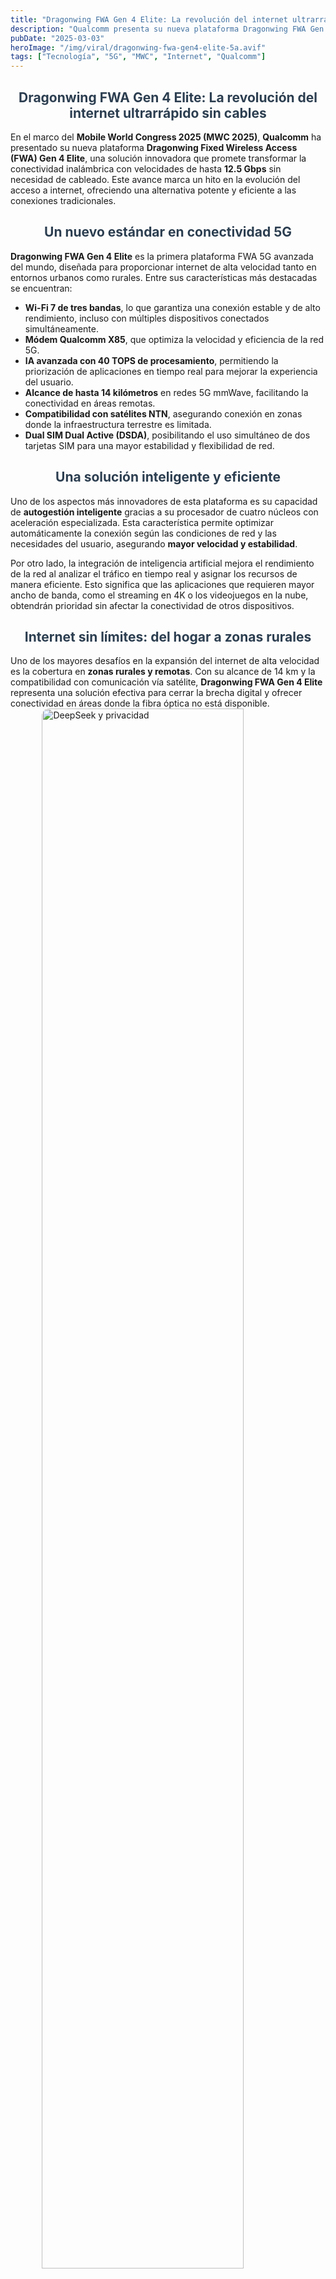 ```yaml
---
title: "Dragonwing FWA Gen 4 Elite: La revolución del internet ultrarrápido sin cables"
description: "Qualcomm presenta su nueva plataforma Dragonwing FWA Gen 4 Elite en el MWC 2025, ofreciendo velocidades de hasta 12.5 Gbps y conectividad avanzada con IA."
pubDate: "2025-03-03"
heroImage: "/img/viral/dragonwing-fwa-gen4-elite-5a.avif"
tags: ["Tecnología", "5G", "MWC", "Internet", "Qualcomm"]
---
```


<div style="text-align:center; font-size: 1em; font-weight: bold; color: #2c3e50;">
    <h2>Dragonwing FWA Gen 4 Elite: La revolución del internet ultrarrápido sin cables</h2>
</div>

En el marco del **Mobile World Congress 2025 (MWC 2025)**, **Qualcomm** ha presentado su nueva plataforma **Dragonwing Fixed Wireless Access (FWA) Gen 4 Elite**, una solución innovadora que promete transformar la conectividad inalámbrica con velocidades de hasta **12.5 Gbps** sin necesidad de cableado. Este avance marca un hito en la evolución del acceso a internet, ofreciendo una alternativa potente y eficiente a las conexiones tradicionales.


<div style="text-align:center; font-size: 1em; font-weight: bold; color: #2c3e50;">
    <h2>Un nuevo estándar en conectividad 5G</h2>
</div>

**Dragonwing FWA Gen 4 Elite** es la primera plataforma FWA 5G avanzada del mundo, diseñada para proporcionar internet de alta velocidad tanto en entornos urbanos como rurales. Entre sus características más destacadas se encuentran:

- **Wi-Fi 7 de tres bandas**, lo que garantiza una conexión estable y de alto rendimiento, incluso con múltiples dispositivos conectados simultáneamente.
- **Módem Qualcomm X85**, que optimiza la velocidad y eficiencia de la red 5G.
- **IA avanzada con 40 TOPS de procesamiento**, permitiendo la priorización de aplicaciones en tiempo real para mejorar la experiencia del usuario.
- **Alcance de hasta 14 kilómetros** en redes 5G mmWave, facilitando la conectividad en áreas remotas.
- **Compatibilidad con satélites NTN**, asegurando conexión en zonas donde la infraestructura terrestre es limitada.
- **Dual SIM Dual Active (DSDA)**, posibilitando el uso simultáneo de dos tarjetas SIM para una mayor estabilidad y flexibilidad de red.

<div style="text-align:center; font-size: 1em; font-weight: bold; color: #2c3e50;">
    <h2>Una solución inteligente y eficiente</h2>
</div>

Uno de los aspectos más innovadores de esta plataforma es su capacidad de **autogestión inteligente** gracias a su procesador de cuatro núcleos con aceleración especializada. Esta característica permite optimizar automáticamente la conexión según las condiciones de red y las necesidades del usuario, asegurando **mayor velocidad y estabilidad**.

Por otro lado, la integración de inteligencia artificial mejora el rendimiento de la red al analizar el tráfico en tiempo real y asignar los recursos de manera eficiente. Esto significa que las aplicaciones que requieren mayor ancho de banda, como el streaming en 4K o los videojuegos en la nube, obtendrán prioridad sin afectar la conectividad de otros dispositivos.

<div style="text-align:center; font-size: 1em; font-weight: bold; color: #2c3e50;">
    <h2>Internet sin límites: del hogar a zonas rurales</h2>
</div>

Uno de los mayores desafíos en la expansión del internet de alta velocidad es la cobertura en **zonas rurales y remotas**. Con su alcance de 14 km y la compatibilidad con comunicación vía satélite, **Dragonwing FWA Gen 4 Elite** representa una solución efectiva para cerrar la brecha digital y ofrecer conectividad en áreas donde la fibra óptica no está disponible.
<img src="/img/viral/dragonwing-fwa-gen4-elite-5b.avif" alt="DeepSeek y privacidad" width="80%" style="display:block; margin:auto; border-radius:12px;">

### **Una alternativa más accesible que la banda ancha tradicional**

Según **Gautam Sheoran**, vicepresidente y gerente general de banda ancha inalámbrica y comunicaciones de Qualcomm, esta nueva plataforma no solo mejora la velocidad y la confiabilidad del internet inalámbrico, sino que también reduce el **costo total en comparación con las conexiones cableadas**. Esta ventaja puede hacer que el acceso a internet de alta velocidad sea más asequible para hogares y empresas en todo el mundo.

<div style="text-align:center; font-size: 1em; font-weight: bold; color: #2c3e50;">
    <h2>Conclusión</h2>
</div>

Con **Dragonwing FWA Gen 4 Elite**, Qualcomm establece un nuevo estándar en la conectividad 5G, ofreciendo una alternativa inalámbrica ultra rápida, estable y accesible. Su combinación de **IA avanzada, módems de última generación y compatibilidad con múltiples tecnologías** lo convierten en una solución revolucionaria para el internet del futuro. Sin duda, este avance marcará un antes y un después en la forma en que nos conectamos y accedemos a la red global.